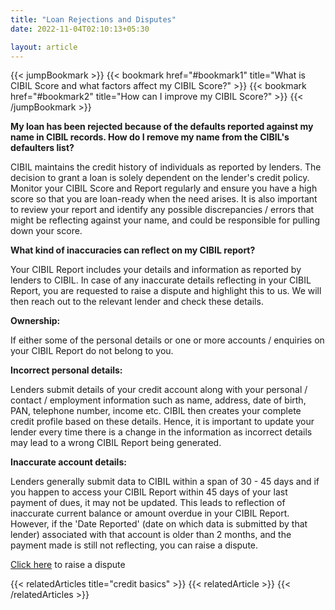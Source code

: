 ```yaml
---
title: "Loan Rejections and Disputes"
date: 2022-11-04T02:10:13+05:30

layout: article
---
```


{{< jumpBookmark >}}
  {{< bookmark href="#bookmark1" title="What is CIBIL Score and what factors affect my CIBIL Score?" >}}
  {{< bookmark href="#bookmark2" title="How can I improve my CIBIL Score?" >}}
{{< /jumpBookmark >}}

**My loan has been rejected because of the defaults reported against my name in CIBIL records. How do I remove my name from the CIBIL's defaulters list?**

CIBIL maintains the credit history of individuals as reported by lenders. The decision to grant a loan is solely dependent on the lender's credit policy. Monitor your CIBIL Score and Report regularly and ensure you have a high score so that you are loan-ready when the need arises. It is also important to review your report and identify any possible discrepancies / errors that might be reflecting against your name, and could be responsible for pulling down your score.

**What kind of inaccuracies can reflect on my CIBIL report?**

Your CIBIL Report includes your details and information as reported by lenders to CIBIL. In case of any inaccurate details reflecting in your CIBIL Report, you are requested to raise a dispute and highlight this to us. We will then reach out to the relevant lender and check these details.

**Ownership:**

If either some of the personal details or one or more accounts / enquiries on your CIBIL Report do not belong to you.

**Incorrect personal details:**

Lenders submit details of your credit account along with your personal / contact / employment information such as name, address, date of birth, PAN, telephone number, income etc. CIBIL then creates your complete credit profile based on these details. Hence, it is important to update your lender every time there is a change in the information as incorrect details may lead to a wrong CIBIL Report being generated.

**Inaccurate account details:**

Lenders generally submit data to CIBIL within a span of 30 - 45 days and if you happen to access your CIBIL Report within 45 days of your last payment of dues, it may not be updated. This leads to reflection of inaccurate current balance or amount overdue in your CIBIL Report. However, if the 'Date Reported' (date on which data is submitted by that lender) associated with that account is older than 2 months, and the payment made is still not reflecting, you can raise a dispute.

[Click here](https://myscore.cibil.com/CreditView/creditreport.page?enterprise=CIBIL&tab=Dispute-Centre) to raise a dispute


{{< relatedArticles title="credit basics" >}}
  {{< relatedArticle >}}
{{< /relatedArticles >}}